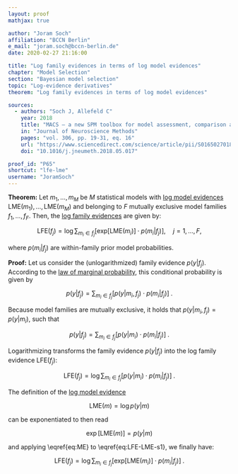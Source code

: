 ```yaml
---
layout: proof
mathjax: true

author: "Joram Soch"
affiliation: "BCCN Berlin"
e_mail: "joram.soch@bccn-berlin.de"
date: 2020-02-27 21:16:00

title: "Log family evidences in terms of log model evidences"
chapter: "Model Selection"
section: "Bayesian model selection"
topic: "Log-evidence derivatives"
theorem: "Log family evidences in terms of log model evidences"

sources:
  - authors: "Soch J, Allefeld C"
    year: 2018
    title: "MACS – a new SPM toolbox for model assessment, comparison and selection"
    in: "Journal of Neuroscience Methods"
    pages: "vol. 306, pp. 19-31, eq. 16"
    url: "https://www.sciencedirect.com/science/article/pii/S0165027018301468"
    doi: "10.1016/j.jneumeth.2018.05.017"

proof_id: "P65"
shortcut: "lfe-lme"
username: "JoramSoch"
---
```



**Theorem:** Let $m_1, \ldots, m_M$ be $M$ statistical models with [log model evidences](/D/lme) $\mathrm{LME}(m_1), \ldots, \mathrm{LME}(m_M)$ and belonging to $F$ mutually exclusive model families $f_1, \ldots, f_F$. Then, the [log family evidences](/D/lfe) are given by:

$$ \label{eq:LFE-LME}
\mathrm{LFE}(f_j) = \log \sum_{m_i \in f_j} \left[ \mathrm{exp}[\mathrm{LME}(m_i)] \cdot p(m_i|f_j) \right], \quad j = 1, \ldots, F,
$$

where $p(m_i|f_j)$ are within-family prior model probabilities.


**Proof:** Let us consider the (unlogarithmized) family evidence $p(y \vert f_j)$. According to the [law of marginal probability](/P/prob-lmp), this conditional probability is given by

$$ \label{eq:FE-ME-s1}
p(y|f_j) = \sum_{m_i \in f_j} \left[ p(y|m_i,f_j) \cdot p(m_i|f_j) \right] \; .
$$

Because model families are mutually exclusive, it holds that $p(y \vert m_i,f_j) = p(y \vert m_i)$, such that

$$ \label{eq:FE-ME-s2}
p(y|f_j) = \sum_{m_i \in f_j} \left[ p(y|m_i) \cdot p(m_i|f_j) \right] \; .
$$

Logarithmizing transforms the family evidence $p(y \vert f_j)$ into the log family evidence $\mathrm{LFE}(f_j)$:

$$ \label{eq:LFE-LME-s1}
\mathrm{LFE}(f_j) = \log \sum_{m_i \in f_j} \left[ p(y|m_i) \cdot p(m_i|f_j) \right] \; .
$$

The definition of the [log model evidence](/D/lme)

$$ \label{eq:LME}
\mathrm{LME}(m) = \log p(y|m)
$$

can be exponentiated to then read

$$ \label{eq:ME}
\exp\left[ \mathrm{LME}(m) \right] = p(y|m)
$$

and applying \eqref{eq:ME} to \eqref{eq:LFE-LME-s1}, we finally have:

$$ \label{eq:LFE-LME-s2}
\mathrm{LFE}(f_j) = \log \sum_{m_i \in f_j} \left[ \mathrm{exp}[\mathrm{LME}(m_i)] \cdot p(m_i|f_j) \right] \; .
$$